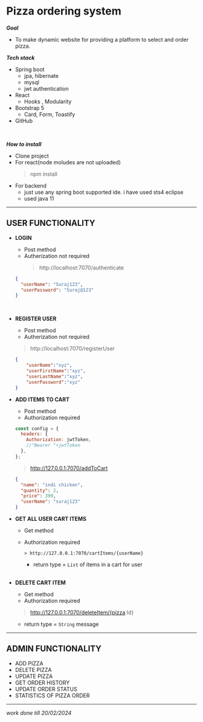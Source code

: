 # Pizza ordering system

**_Goal_**

- To make dynamic website for providing a platform to select and order pizza.

**_Tech stack_**

- Spring boot
  - jpa, hibernate
  - mysql
  - jwt authentication
- React
  - Hooks , Modularity
- Bootstrap 5
  - Card, Form, Toastify
- GitHub
<br/>

**_How to install_**

- Clone project
- For react(node moludes are not uploaded)
  > npm install
- For backend
  - just use any spring boot supported ide. i have used sts4 eclipse
  - used java 11
---

## USER FUNCTIONALITY

- **LOGIN**

  - Post method
  - Autherization not required
    > http://localhost:7070/authenticate

  ```json
  {
    "userName": "Suraj123",
    "userPassword": "Suraj@123"
  }
  ```

<br/>
			
- **REGISTER USER**

    - Post method
    - Autherization not required
    > http://localhost:7070/registerUser

    ```json
    {
    	"userName":"xyz",
    	"userFirstName":"xyz",
    	"userLastName":"xyz",
    	"userPassword":"xyz"
    }

    ```

- **ADD ITEMS TO CART**

  - Post method
  - Authorization required

  ```js
  const config = {
    headers: {
      Authorization: jwtToken,
      //"Bearer "+jwtToken
    },
  };
  ```

  > http://127.0.0.1:7070/addToCart

  ```json
  {
    "name": "indi chicken",
    "quantity": 2,
    "price": 399,
    "userName": "suraj123"
  }
  ```

- **GET ALL USER CART ITEMS**

  - Get method
  - Authorization required

        > http://127.0.0.1:7070/cartItems/{userName}

    - return type = `List` of items in a cart for user

    <br/>

- **DELETE CART ITEM**

  - Get method
  - Authorization required

  > http://127.0.0.1:7070/deleteItem/{pizza Id}

  - return type = `String` message

---

## ADMIN FUNCTIONALITY

- ADD PIZZA
- DELETE PIZZA
- UPDATE PIZZA
- GET ORDER HISTORY
- UPDATE ORDER STATUS 
- STATISTICS OF PIZZA ORDER

---

_*work done till 20/02/2024*_
